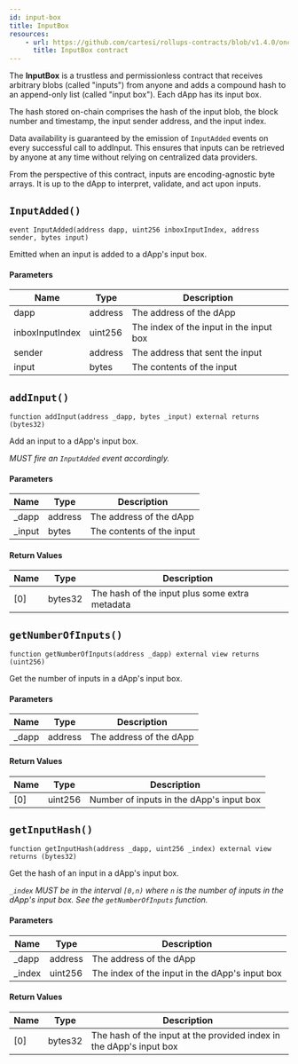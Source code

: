```yaml
---
id: input-box
title: InputBox
resources:
    - url: https://github.com/cartesi/rollups-contracts/blob/v1.4.0/onchain/rollups/contracts/inputs/InputBox.sol
      title: InputBox contract
---
```


The **InputBox** is a trustless and permissionless contract that receives arbitrary blobs (called "inputs") from anyone and adds a compound hash to an append-only list (called "input box"). Each dApp has its input box.

The hash stored on-chain comprises the hash of the input blob, the block number and timestamp, the input sender address, and the input index.

Data availability is guaranteed by the emission of `InputAdded` events on every successful call to addInput. This ensures that inputs can be retrieved by anyone at any time without relying on centralized data providers.

From the perspective of this contract, inputs are encoding-agnostic byte arrays. It is up to the dApp to interpret, validate, and act upon inputs.


## `InputAdded()`

```solidity
event InputAdded(address dapp, uint256 inboxInputIndex, address sender, bytes input)
```

Emitted when an input is added to a dApp's input box.

#### Parameters

| Name            | Type    | Description                             |
| --------------- | ------- | --------------------------------------- |
| dapp            | address | The address of the dApp                 |
| inboxInputIndex | uint256 | The index of the input in the input box |
| sender          | address | The address that sent the input         |
| input           | bytes   | The contents of the input               |

## `addInput()`

```solidity
function addInput(address _dapp, bytes _input) external returns (bytes32)
```

Add an input to a dApp's input box.

_MUST fire an `InputAdded` event accordingly._

#### Parameters

| Name    | Type    | Description               |
| ------- | ------- | ------------------------- |
| \_dapp  | address | The address of the dApp   |
| \_input | bytes   | The contents of the input |

#### Return Values

| Name | Type    | Description                                    |
| ---- | ------- | ---------------------------------------------- |
| [0]  | bytes32 | The hash of the input plus some extra metadata |

## `getNumberOfInputs()`

```solidity
function getNumberOfInputs(address _dapp) external view returns (uint256)
```

Get the number of inputs in a dApp's input box.

#### Parameters

| Name   | Type    | Description             |
| ------ | ------- | ----------------------- |
| \_dapp | address | The address of the dApp |

#### Return Values

| Name | Type    | Description                              |
| ---- | ------- | ---------------------------------------- |
| [0]  | uint256 | Number of inputs in the dApp's input box |

## `getInputHash()`

```solidity
function getInputHash(address _dapp, uint256 _index) external view returns (bytes32)
```

Get the hash of an input in a dApp's input box.

_`_index` MUST be in the interval `[0,n)` where `n` is the number of
inputs in the dApp's input box. See the `getNumberOfInputs` function._

#### Parameters

| Name    | Type    | Description                                    |
| ------- | ------- | ---------------------------------------------- |
| \_dapp  | address | The address of the dApp                        |
| \_index | uint256 | The index of the input in the dApp's input box |

#### Return Values

| Name | Type    | Description                                                         |
| ---- | ------- | ------------------------------------------------------------------- |
| [0]  | bytes32 | The hash of the input at the provided index in the dApp's input box |
